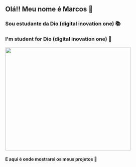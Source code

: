  ## Olá!! Meu nome é Marcos 👋 

### Sou estudante da Dio (digital inovation one) 📚
### I'm student for Dio (digital inovation one) 🤖


<img src="https://darkside.blog.br/wp-content/uploads/2020/07/Psicopata-Americano-06-1024x672.jpg" width="400" height="330">

#### **E aqui é onde mostrarei os meus projetos** 🙂

